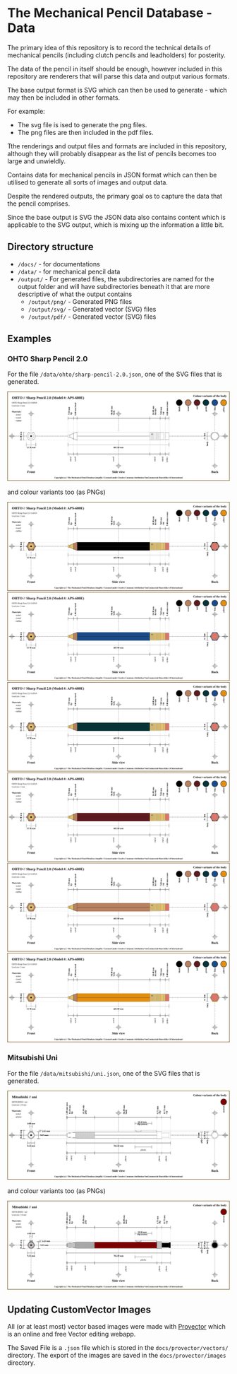 # The Mechanical Pencil Database - Data

The primary idea of this repository is to record the technical details of mechanical pencils (including clutch pencils and leadholders) for posterity. 

The data of the pencil in itself should be enough, however included in this repository are renderers that will parse this data and output various formats.

The base output format is SVG which can then be used to generate - which may then be included in other formats. 

For example:

 - The svg file is ised to generate the png files.
 - The png files are then included in the pdf files.

Tthe renderings and output files and formats are included in this repository, although they will probably disappear as the list of pencils becomes too large and unwieldly.

Contains data for mechanical pencils in JSON format which can then be utilised to generate all sorts of images and output data.

Despite the rendered outputs, the primary goal os to capture the data that the pencil comprises. 

Since the base output is SVG the JSON data also contains content which is applicable to the SVG output, which is mixing up the information a little bit.

## Directory structure

- `/docs/` - for documentations
- `/data/` - for mechanical pencil data
- `/output/` - For generated files, the subdirectories are named for the output folder and will have subdirectories beneath it that are more descriptive of what the output contains
  - `/output/png/` - Generated PNG files 
  - `/output/svg/` - Generated vector (SVG) files 
  - `/output/pdf/` - Generated vector (SVG) files 


## Examples

### OHTO Sharp Pencil 2.0

For the file `/data/ohto/sharp-pencil-2.0.json`, one of the SVG files that is generated.

![OHTO Sharp Pencil 2.0](./output/svg/technical/ohto/sharp-pencil-2.0.svg)

and colour variants too (as PNGs)

<img src="./output/png/technical/ohto/sharp-pencil-2.0-colour-black.png">

<img src="./output/png/technical/ohto/sharp-pencil-2.0-colour-blue.png">

<img src="./output/png/technical/ohto/sharp-pencil-2.0-colour-green.png">

<img src="./output/png/technical/ohto/sharp-pencil-2.0-colour-red.png">

<img src="./output/png/technical/ohto/sharp-pencil-2.0-colour-wood.png">

<img src="./output/png/technical/ohto/sharp-pencil-2.0-colour-yellow.png">

### Mitsubishi Uni 

For the file `/data/mitsubishi/uni.json`, one of the SVG files that is 
generated.

![Mitsubishi UNI pencil](./output/svg/technical/mitsubishi/uni.svg)

and colour variants too (as PNGs)

<img src="./output/png/technical/mitsubishi/uni-colour-maroon.png">


## Updating CustomVector Images

All (or at least most) vector based images were made with 
[Provector](https://provector.app) which is an online and free Vector 
editing webapp.


The Saved File is a `.json` file which is stored in the 
`docs/provector/vectors/` directory.  The export of the images are saved in 
the `docs/provector/images` directory.

